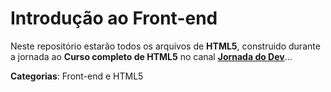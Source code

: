 # Introdução ao Front-end

Neste repositório estarão todos os arquivos de **HTML5**, construido durante a jornada ao **Curso completo de HTML5** no canal **[Jornada do Dev](https://jornadadodev.com.br/cursos/curso-completo-de-html5)**...

**Categorias**: Front-end e HTML5
